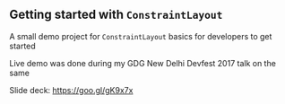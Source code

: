 ## Getting started with `ConstraintLayout`

A small demo project for `ConstraintLayout` basics for developers to get started

Live demo was done during my GDG New Delhi Devfest 2017 talk on the same

Slide deck: https://goo.gl/gK9x7x